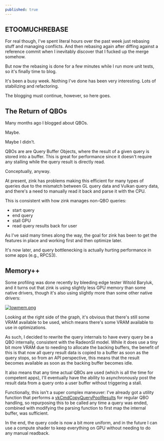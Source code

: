 ```yaml
---
published: true
---
```

## ETOOMUCHREBASE

For real though, I've spent literal hours over the past week just rebasing stuff and managing conflicts. And then rebasing again after diffing against a reference commit when I inevitably discover that I fucked up the merge somehow.

But now the rebasing is done for a few minutes while I run more unit tests, so it's finally time to blog.

It's been a busy week. Nothing I've done has been very interesting. Lots of stabilizing and refactoring.

The blogging must continue, however, so here goes.

## The Return of QBOs
Many months ago I blogged about QBOs.

Maybe.

Maybe I didn't.

QBOs are are Query Buffer Objects, where the result of a given query is stored into a buffer. This is great for performance since it doesn't require any stalling while the query result is directly read.

Conceptually, anyway.

At present, zink has problems making this efficient for many types of queries due to the mismatch between GL query data and Vulkan query data, and there's a need to manually read it back and parse it with the CPU.

This is consistent with how zink manages non-QBO queries:
* start query
* end query
* stall GPU
* read query results back for user

As I've said many times along the way, the goal for zink has been to get the features in place and working first and then optimize later.

It's now later, and query bottlenecking is actually hurting performance in some apps (e.g., RPCS3).

## Memory++
Some profiling was done recently by bleeding edge tester Witold Baryluk, and it turns out that zink is using slightly less GPU memory than some native drivers, though it's also using slightly more than some other native drivers:

[![lowmem.png](https://i.imgur.com/7Umge5u.png)](https://i.imgur.com/7Umge5u.png)

Looking at the right side of the graph, it's obvious that there's still some VRAM available to be used, which means there's some VRAM available to use in optimizations.

As such, I decided to rewrite the query internals to have every query be a QBO internally, consistent with the RadeonSI model. While it does use a tiny bit more VRAM due to needing to allocate the backing buffers, the benefit of this is that now all query result data is copied to a buffer as soon as the query stops, so from an API perspective, this means that the result becomes available as soon as the backing buffer becomes idle.

It also means that any time actual QBOs are used (which is all the time for competent apps), I'll eventually have the ability to asynchronously post the result data from a query onto a user buffer without triggering a stall.

Functionally, this isn't a super complex maneuver: I've already got a utility function that performs a [vkCmdCopyQueryPoolResults](https://www.khronos.org/registry/vulkan/specs/1.2-extensions/man/html/vkCmdCopyQueryPoolResults.html) for regular QBO handling, so repurposing this to be called any time a query was ended, combined with modifying the parsing function to first map the internal buffer, was sufficient.

In the end, the query code is now a bit more uniform, and in the future I can use a compute shader to keep everything on GPU without needing to do any manual readback.
